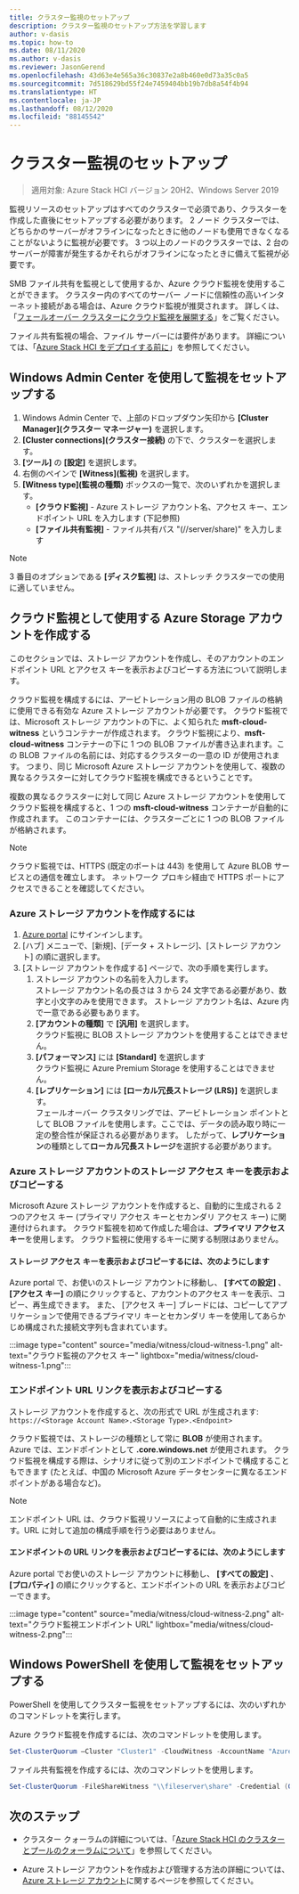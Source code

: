 ```yaml
---
title: クラスター監視のセットアップ
description: クラスター監視のセットアップ方法を学習します
author: v-dasis
ms.topic: how-to
ms.date: 08/11/2020
ms.author: v-dasis
ms.reviewer: JasonGerend
ms.openlocfilehash: 43d63e4e565a36c30837e2a8b460e0d73a35c0a5
ms.sourcegitcommit: 7d518629bd55f24e7459404bb19b7db8a54f4b94
ms.translationtype: HT
ms.contentlocale: ja-JP
ms.lasthandoff: 08/12/2020
ms.locfileid: "88145542"
---
```

# <a name="set-up-a-cluster-witness"></a>クラスター監視のセットアップ

> 適用対象: Azure Stack HCI バージョン 20H2、Windows Server 2019

監視リソースのセットアップはすべてのクラスターで必須であり、クラスターを作成した直後にセットアップする必要があります。 2 ノード クラスターでは、どちらかのサーバーがオフラインになったときに他のノードも使用できなくなることがないように監視が必要です。 3 つ以上のノードのクラスターでは、2 台のサーバーが障害が発生するかそれらがオフラインになったときに備えて監視が必要です。  

SMB ファイル共有を監視として使用するか、Azure クラウド監視を使用することができます。 クラスター内のすべてのサーバー ノードに信頼性の高いインターネット接続がある場合は、Azure クラウド監視が推奨されます。 詳しくは、「[フェールオーバー クラスターにクラウド監視を展開する](/windows-server/failover-clustering/deploy-cloud-witness)」をご覧ください。

ファイル共有監視の場合、ファイル サーバーには要件があります。 詳細については、「[Azure Stack HCI をデプロイする前に](before-you-start.md)」を参照してください。

## <a name="set-up-a-witness-using-windows-admin-center"></a>Windows Admin Center を使用して監視をセットアップする

1. Windows Admin Center で、上部のドロップダウン矢印から **[Cluster Manager]\(クラスター マネージャー\)** を選択します。
1. **[Cluster connections]\(クラスター接続\)** の下で、クラスターを選択します。
1. **[ツール]** の **[設定]** を選択します。
1. 右側のペインで **[Witness]\(監視\)** を選択します。
1. **[Witness type]\(監視の種類\)** ボックスの一覧で、次のいずれかを選択します。
      - **[クラウド監視]** - Azure ストレージ アカウント名、アクセス キー、エンドポイント URL を入力します (下記参照)
      - **[ファイル共有監視]** - ファイル共有パス "(//server/share)" を入力します

> [!NOTE]
> 3 番目のオプションである **[ディスク監視]** は、ストレッチ クラスターでの使用に適していません。

## <a name="create-an-azure-storage-account-to-use-as-a-cloud-witness"></a>クラウド監視として使用する Azure Storage アカウントを作成する

このセクションでは、ストレージ アカウントを作成し、そのアカウントのエンドポイント URL とアクセス キーを表示およびコピーする方法について説明します。

クラウド監視を構成するには、アービトレーション用の BLOB ファイルの格納に使用できる有効な Azure ストレージ アカウントが必要です。 クラウド監視では、Microsoft ストレージ アカウントの下に、よく知られた **msft-cloud-witness** というコンテナーが作成されます。 クラウド監視により、**msft-cloud-witness** コンテナーの下に 1 つの BLOB ファイルが書き込まれます。この BLOB ファイルの名前には、対応するクラスターの一意の ID が使用されます。 つまり、同じ Microsoft Azure ストレージ アカウントを使用して、複数の異なるクラスターに対してクラウド監視を構成できるということです。

複数の異なるクラスターに対して同じ Azure ストレージ アカウントを使用してクラウド監視を構成すると、1 つの **msft-cloud-witness** コンテナーが自動的に作成されます。 このコンテナーには、クラスターごとに 1 つの BLOB ファイルが格納されます。

> [!NOTE]  
> クラウド監視では、HTTPS (既定のポートは 443) を使用して Azure BLOB サービスとの通信を確立します。 ネットワーク プロキシ経由で HTTPS ポートにアクセスできることを確認してください。

### <a name="to-create-an-azure-storage-account"></a>Azure ストレージ アカウントを作成するには

1. [Azure portal](https://portal.azure.com) にサインインします。
1. [ハブ] メニューで、[新規]、[データ + ストレージ]、[ストレージ アカウント] の順に選択します。
1. [ストレージ アカウントを作成する] ページで、次の手順を実行します。
    1. ストレージ アカウントの名前を入力します。
    <br>ストレージ アカウント名の長さは 3 から 24 文字である必要があり、数字と小文字のみを使用できます。 ストレージ アカウント名は、Azure 内で一意である必要もあります。
    1. **[アカウントの種類]** で **[汎用]** を選択します。
    <br>クラウド監視に BLOB ストレージ アカウントを使用することはできません。
    1. **[パフォーマンス]** には **[Standard]** を選択します
    <br>クラウド監視に Azure Premium Storage を使用することはできません。
    1. **[レプリケーション]** には **[ローカル冗長ストレージ (LRS)]** を選択します。
    <br>フェールオーバー クラスタリングでは、アービトレーション ポイントとして BLOB ファイルを使用します。ここでは、データの読み取り時に一定の整合性が保証される必要があります。 したがって、**レプリケーション**の種類として**ローカル冗長ストレージ**を選択する必要があります。

### <a name="view-and-copy-storage-access-keys-for-your-azure-storage-account"></a>Azure ストレージ アカウントのストレージ アクセス キーを表示およびコピーする

Microsoft Azure ストレージ アカウントを作成すると、自動的に生成される 2 つのアクセス キー (プライマリ アクセス キーとセカンダリ アクセス キー) に関連付けられます。 クラウド監視を初めて作成した場合は、**プライマリ アクセス キー**を使用します。 クラウド監視に使用するキーに関する制限はありません。  

#### <a name="to-view-and-copy-storage-access-keys"></a>ストレージ アクセス キーを表示およびコピーするには、次のようにします

Azure portal で、お使いのストレージ アカウントに移動し、 **[すべての設定]** 、 **[アクセス キー]** の順にクリックすると、アカウントのアクセス キーを表示、コピー、再生成できます。 また、 [アクセス キー] ブレードには、コピーしてアプリケーションで使用できるプライマリ キーとセカンダリ キーを使用してあらかじめ構成された接続文字列も含まれています。

:::image type="content" source="media/witness/cloud-witness-1.png" alt-text="クラウド監視のアクセス キー" lightbox="media/witness/cloud-witness-1.png":::

### <a name="view-and-copy-endpoint-url-links"></a>エンドポイント URL リンクを表示およびコピーする

ストレージ アカウントを作成すると、次の形式で URL が生成されます: `https://<Storage Account Name>.<Storage Type>.<Endpoint>`  

クラウド監視では、ストレージの種類として常に **BLOB** が使用されます。 Azure では、エンドポイントとして **.core.windows.net** が使用されます。 クラウド監視を構成する際は、シナリオに従って別のエンドポイントで構成することもできます (たとえば、中国の Microsoft Azure データセンターに異なるエンドポイントがある場合など)。  

> [!NOTE]  
> エンドポイント URL は、クラウド監視リソースによって自動的に生成されます。URL に対して追加の構成手順を行う必要はありません。  

#### <a name="to-view-and-copy-endpoint-url-links"></a>エンドポイントの URL リンクを表示およびコピーするには、次のようにします

Azure portal でお使いのストレージ アカウントに移動し、 **[すべての設定]** 、 **[プロパティ]** の順にクリックすると、エンドポイントの URL を表示およびコピーできます。  

:::image type="content" source="media/witness/cloud-witness-2.png" alt-text="クラウド監視エンドポイント URL" lightbox="media/witness/cloud-witness-2.png":::  

## <a name="set-up-a-witness-using-windows-powershell"></a>Windows PowerShell を使用して監視をセットアップする

PowerShell を使用してクラスター監視をセットアップするには、次のいずれかのコマンドレットを実行します。

Azure クラウド監視を作成するには、次のコマンドレットを使用します。

```powershell
Set-ClusterQuorum –Cluster "Cluster1" -CloudWitness -AccountName "AzureStorageAccountName" -AccessKey "AzureStorageAccountAccessKey"
```

ファイル共有監視を作成するには、次のコマンドレットを使用します。

```powershell
Set-ClusterQuorum -FileShareWitness "\\fileserver\share" -Credential (Get-Credential)
```

## <a name="next-steps"></a>次のステップ

- クラスター クォーラムの詳細については、「[Azure Stack HCI のクラスターとプールのクォーラムについて](../concepts/quorum.md)」を参照してください。

- Azure ストレージ アカウントを作成および管理する方法の詳細については、[Azure ストレージ アカウント](https://azure.microsoft.com/documentation/articles/storage-create-storage-account/)に関するページを参照してください。
